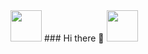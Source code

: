 <img src="https://emojis.slackmojis.com/emojis/images/1547582922/5197/party_blob.gif?1547582922" width="50"/> 
### Hi there 👋
<img src="https://emojis.slackmojis.com/emojis/images/1520808873/3643/cool-doge.gif?1520808873" width="50">
<!--
**itsundef/itsundef** is a ✨ _special_ ✨ repository because its `README.md` (this file) appears on your GitHub profile.

Here are some ideas to get you started:

- 🔭 I’m currently working on ...
- 🌱 I’m currently learning ...
- 👯 I’m looking to collaborate on ...
- 🤔 I’m looking for help with ...
- 💬 Ask me about ...
- 📫 How to reach me: ...
- 😄 Pronouns: ...
- ⚡ Fun fact: ...
-->
